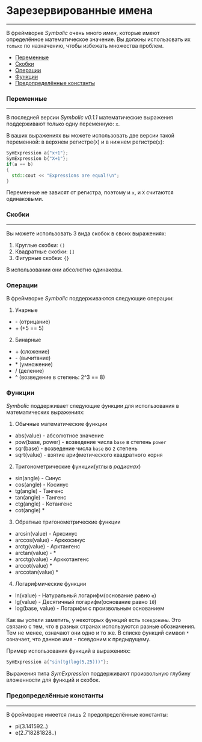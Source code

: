 # Зарезервированные имена
___
В фреймворке *Symbolic* очень много *имен*, которые имеют определённое математическое значение. Вы должны использовать их `только` по назначению, чтобы избежать множества проблем.

* [Переменные](#Variables)
* [Скобки](#Brackets)
* [Операции](#Operations)
* [Функции](#Functions)
* [Предопределённые константы](#Predefined)

### <a name="Variables"></a>Переменные
___
В последней версии *Symbolic* *v0.1.1* математические выражения поддерживают только одну переменную: `x`.

В ваших выражениях вы можете использовать две версии такой переменной: в верхнем регистре(`X`) и в нижнем регистре(`x`):
```c++
SymExpression a{"x+1"};
SymExpression b{"X+1"};
if(a == b)
{
  std::cout << "Expressions are equal!\n";
}
```

Переменные не зависят от регистра, поэтому и `x`, и `X` считаются одинаковыми.

### <a name="Brackets"></a>Скобки
___
Вы можете использовать 3 вида скобок в своих выражениях:
1. Круглые скобки: `()`
2. Квадратные скобки: `[]`
3. Фигурные скобки: `{}`

В использовании они абсолютно одинаковы.

### <a name="Operations"></a>Операции
В фреймворке *Symbolic* поддерживаются следующие операции:
1. Унарные
* \- (отрицание)
* \+ (+5 == 5)
2. Бинарные
* \+ (сложение)
* \- (вычитание)
* \* (умножение)
* / (деление)
* ^ (возведение в степень: 2^3 == 8)

### <a name="Functions"></a> Функции
*Symbolic* поддерживает следующие функции для использования в математических выражениях:

1. Обычные математические функции
* abs(value) - абсолютное значение
* pow(base, power) - возведение числа `base` в степень `power`
* sqr(base) - возведение числа `base` во `2` степень
* sqrt(value) - взятие арифметического квадратного корня
2. Тригонометрические функции(углы в *радианах*)
* sin(angle) - Синус
* cos(angle) - Косинус
* tg(angle) - Тангенс
* tan(angle) - Тангенс
* ctg(angle) - Котангенс
* cot(angle) *
3. Обратные тригонометрические функции
* arcsin(value) - Арксинус
* arccos(value) - Арккосинус
* arctg(value) - Арктангенс
* arctan(value) - *
* arcctg(value) - Арккотангенс
* arccot(value) *
* arccotan(value) *
4. Логарифмические функции
* ln(value) - Натуральный логарифм(основание равно `e`)
* lg(value) - Десятичный логарифм(основание равно `10`)
* log(base, value) - Логарифм с произвольным основанием

Как вы успели заметить, у некоторых функций есть `псевдонимы`. Это связано с тем, что в разных странах используются разные обозначения. Тем не менее, означают они одно и то же. В списке функций символ `*` означает, что данное имя - псевдоним к предыдущему.

Пример использования функций в выражениях:
```c++
SymExpression a{"sin(tg(log(5,25)))"};
```

Выражения типа *SymExpression* поддерживают произвольную глубину вложенности для функций и скобок.

### <a name="Predefined"></a> Предопределённые константы
___
В фреймворке имеется лишь 2 предопределённые константы:
* pi(3.141592..)
* e(2.718281828..)